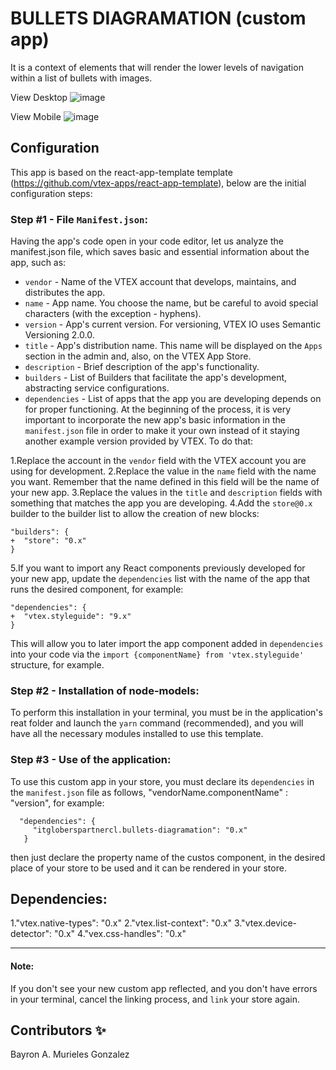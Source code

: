 
# BULLETS DIAGRAMATION (custom app) 

It is a context of elements that will render the lower levels of navigation within a list of bullets with images.

View Desktop
![image](https://user-images.githubusercontent.com/94867719/197371505-0fc95f4a-ad13-454c-b5eb-7b136418334b.png)

View Mobile
![image](https://user-images.githubusercontent.com/94867719/197371555-2ab0d057-657c-4dcd-91e4-803c8f4e2ac5.png)


## Configuration

This app is based on the react-app-template template (https://github.com/vtex-apps/react-app-template), below are the initial configuration steps:

### Step #1 - File `Manifest.json`:

Having the app's code open in your code editor, let us analyze the manifest.json file, which saves basic and essential information about the app, such as:

- `vendor` - Name of the VTEX account that develops, maintains, and distributes the app.
- `name` - App name. You choose the name, but be careful to avoid special characters (with the exception - hyphens).
- `version` - App's current version. For versioning, VTEX IO uses Semantic Versioning 2.0.0.
- `title` - App's distribution name. This name will be displayed on the `Apps` section in the admin and, also, on the VTEX App Store.
- `description` - Brief description of the app's functionality.
- `builders` - List of Builders that facilitate the app's development, abstracting service configurations.
- `dependencies` - List of apps that the app you are developing depends on for proper functioning.
At the beginning of the process, it is very important to incorporate the new app's basic information in the `manifest.json` file in order to make it your own instead of it staying another example version provided by VTEX. To do that:

1.Replace the account in the `vendor` field with the VTEX account you are using for development.
2.Replace the value in the `name` field with the name you want. Remember that the name defined in this field will be the name of your new app.
3.Replace the values in the `title` and `description` fields with something that matches the app you are developing.
4.Add the `store@0.x` builder to the builder list to allow the creation of new blocks:

```
"builders": {
+  "store": "0.x"
}
```
5.If you want to import any React components previously developed for your new app, update the `dependencies` list with the name of the app that runs the desired component, for example:

```
"dependencies": {
+  "vtex.styleguide": "9.x"
}
```
This will allow you to later import the app component added in `dependencies` into your code via the `import {componentName} from 'vtex.styleguide'` structure, for example.

### Step #2 - Installation of node-models:

To perform this installation in your terminal, you must be in the application's reat folder and launch the `yarn` command (recommended), and you will have all the necessary modules installed to use this template.

### Step #3 - Use of the application:

To use this custom app in your store, you must declare its `dependencies` in the `manifest.json` file as follows, "vendorName.componentName" : "version", for example:

```
  "dependencies": {
     "itgloberspartnercl.bullets-diagramation": "0.x"
   }
```

then just declare the property name of the custos component, in the desired place of your store to be used and it can be rendered in your store.

## Dependencies:

1."vtex.native-types": "0.x"
2."vtex.list-context": "0.x"
3."vtex.device-detector": "0.x"
4."vex.css-handles": "0.x"


---- 
#### Note:
If you don't see your new custom app reflected, and you don't have errors in your terminal, cancel the linking process, and `link` your store again.


## Contributors ✨

Bayron A. Murieles Gonzalez
